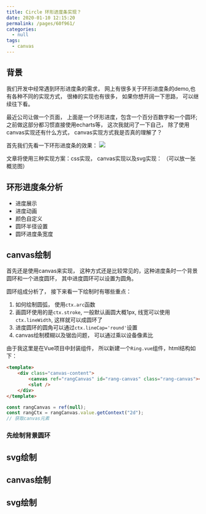 ```yaml
---
title: Circle 环形进度条实现？
date: 2020-01-10 12:15:20
permalink: /pages/60f961/
categories:
  - null
tags:
  - canvas
---
```


## 背景
我们开发中经常遇到环形进度条的需求， 网上有很多关于环形进度条的demo,也有各种不同的实现方式， 很棒的实现也有很多， 如果你想开阔一下思路， 可以继续往下看。

最近公司让做一个页面， 上面是一个环形进度，包含一个百分百数字和一个圆环; 之前做这部分都习惯直接使用echarts等， 这次我就问了一下自己， 除了使用canvas实现还有什么方式， canvas实现方式我是否真的理解了？

首先我们先看一下环形进度条的效果：
![](http://fe-inter-1257802320.cos.ap-beijing.myqcloud.com/blog/vue/circle0.jpg)

文章将使用三种实现方案：css实现， canvas实现以及svg实现：
（可以放一张概览图）

## 环形进度条分析
- 进度展示
- 进度动画
- 颜色自定义
- 圆环半径设置
- 圆环进度条宽度
## canvas绘制
首先还是使用canvas来实现， 这种方式还是比较常见的，这种进度条时一个背景圆环和一个进度圆环， 其中进度圆环可以设置为圆角。

圆环组成分析了， 接下来看一下绘制时有哪些重点：
1. 如何绘制圆弧， 使用`ctx.arc`函数
2. 画圆环使用的是`ctx.stroke`, 一般默认画圆大概1px, 线宽可以使用`ctx.lineWidth`, 这样就可以成圆环了
3. 进度圆环的圆角可以通过`ctx.lineCap='round'`设置
4. canvas绘制模糊以及锯齿问题， 可以通过乘以设备像素比

由于我这里是在Vue项目中封装组件， 所以新建一个`Ring.vue`组件，html结构如下：
```html
<template>
    <div class="canvas-content">
        <canvas ref="rangCanvas" id="rang-canvas" class="rang-canvas"></canvas>
        <slot />
    </div>
</template>
```

```javascript
const rangCanvas = ref(null);
const rangCtx = rangCanvas.value.getContext("2d");
// 获取canvas元素

```

### 先绘制背景圆环

### 

## svg绘制
## canvas绘制


## svg绘制
